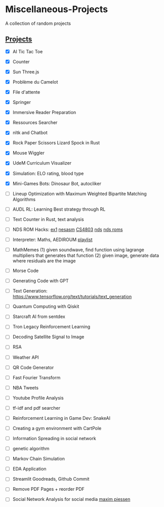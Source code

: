 # Miscellaneous-Projects

A collection of random projects

## [Projects](#projects)

- [X] AI Tic Tac Toe
- [X] Counter
- [X] Sun Three.js
- [X] Problème du Camelot
- [X] File d'attente
- [X] Springer
- [X] Immersive Reader Preparation
- [X] Ressources Searcher
- [X] nltk and Chatbot
- [X] Rock Paper Scissors Lizard Spock in Rust
- [X] Mouse Wiggler
- [X] UdeM Curriculum Visualizer
- [X] Simulation: ELO rating, blood type
- [X] Mini-Games Bots: Dinosaur Bot, autocliker
- [ ] Lineup Optimization with Maximum Weighted Bipartite Matching Algorithms
- [ ] AUDL RL: Learning Best strategy through RL
- [ ] Text Counter in Rust, text analysis
- [ ] NDS ROM Hacks: [ex1](https://gbatemp.net/threads/the-ultimate-nintendo-ds-rom-hacking-guide.291274/) [nesasm](http://www.patater.com/gbaguy/nesasm.htm) [CS4803](https://faculty.cc.gatech.edu/~hyesoon/spr10/schedule.html) [nds](https://faculty.cc.gatech.edu/~hyesoon/spr10/fromTA/CS4803DGC/Getting_Started....html) [nds roms](https://www.youtube.com/watch?v=lakp5ZRN7rE&list=PLKTW2ZuQjbEEVYHhxRZF9N8v_9AUneJq1)
- [ ] Interpreter: Maths, AEDIROUM [playlist](https://www.youtube.com/playlist?list=PLZQftyCk7_SdoVexSmwy_tBgs7P0b97yD)
- [ ] MathMemes (1) given soundwave, find function using lagrange multipliers that generates that function (2) given image, generate data where residuals are the image
- [ ] Morse Code
- [ ] Generating Code with GPT
- [ ] Text Generation: https://www.tensorflow.org/text/tutorials/text_generation
- [ ] Quantum Computing with Qiskit
- [ ] Starcraft AI from sentdex
- [ ] Tron Legacy Reinforcement Learning
- [ ] Decoding Satellite Signal to Image
- [ ] RSA
- [ ] Weather API
- [ ] QR Code Generator
- [ ] Fast Fourier Transform
- [ ] NBA Tweets
- [ ] Youtube Profile Analysis
- [ ] tf-idf and pdf searcher
- [ ] Reinforcement Learning in Game Dev: SnakeAI
- [ ] Creating a gym environment with CartPole
- [ ] Information Spreading in social network
- [ ] genetic algorithm
- [ ] Markov Chain Simulation
- [ ] EDA Application
- [ ] Streamlit Goodreads, Github Commit
- [ ] Remove PDF Pages + reorder PDF
- [ ] Social Network Analysis for social media [maxim piessen](https://medium.com/@maximpiessen/how-i-visualised-my-instagram-network-and-what-i-learned-from-it-d7cc125ef297)


